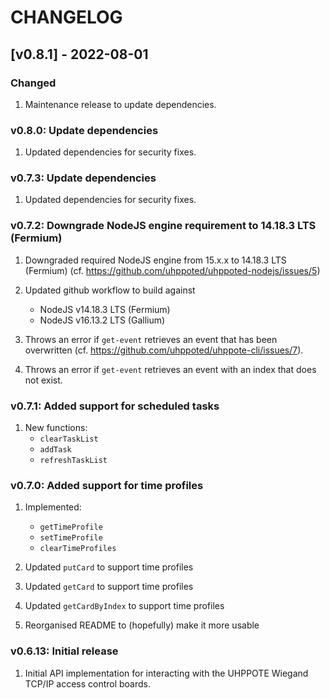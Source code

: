 # CHANGELOG

## [v0.8.1] - 2022-08-01

### Changed
1. Maintenance release to update dependencies.

### v0.8.0: Update dependencies

1. Updated dependencies for security fixes.

### v0.7.3: Update dependencies

1. Updated dependencies for security fixes.

### v0.7.2: Downgrade NodeJS engine requirement to 14.18.3 LTS (Fermium)

1. Downgraded required NodeJS engine from 15.x.x to 14.18.3 LTS (Fermium)
   (cf. https://github.com/uhppoted/uhppoted-nodejs/issues/5)

2. Updated github workflow to build against
   - NodeJS v14.18.3 LTS (Fermium)
   - NodeJS v16.13.2 LTS (Gallium)

3. Throws an error if `get-event` retrieves an event that has been overwritten
   (cf. https://github.com/uhppoted/uhppote-cli/issues/7).

4. Throws an error if `get-event` retrieves an event with an index that does not
   exist.


### v0.7.1: Added support for scheduled tasks

1. New functions:
   - `clearTaskList`
   - `addTask`
   - `refreshTaskList`


### v0.7.0: Added support for time profiles

1. Implemented:
   - `getTimeProfile`
   - `setTimeProfile`
   - `clearTimeProfiles`

2. Updated `putCard` to support time profiles
3. Updated `getCard` to support time profiles
4. Updated `getCardByIndex` to support time profiles
5. Reorganised README to (hopefully) make it more usable


### v0.6.13: Initial release

1. Initial API implementation for interacting with the UHPPOTE Wiegand TCP/IP access control boards.



